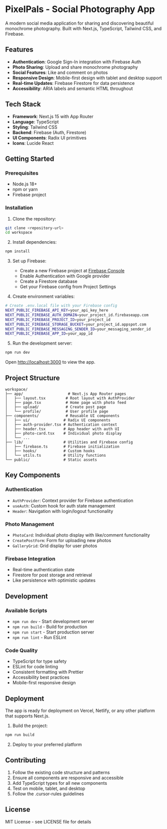 # PixelPals - Social Photography App

A modern social media application for sharing and discovering beautiful monochrome photography. Built with Next.js, TypeScript, Tailwind CSS, and Firebase.

## Features

- **Authentication**: Google Sign-In integration with Firebase Auth
- **Photo Sharing**: Upload and share monochrome photography
- **Social Features**: Like and comment on photos
- **Responsive Design**: Mobile-first design with tablet and desktop support
- **Real-time Updates**: Firebase Firestore for data persistence
- **Accessibility**: ARIA labels and semantic HTML throughout

## Tech Stack

- **Framework**: Next.js 15 with App Router
- **Language**: TypeScript
- **Styling**: Tailwind CSS
- **Backend**: Firebase (Auth, Firestore)
- **UI Components**: Radix UI primitives
- **Icons**: Lucide React

## Getting Started

### Prerequisites

- Node.js 18+ 
- npm or yarn
- Firebase project

### Installation

1. Clone the repository:
```bash
git clone <repository-url>
cd workspace
```

2. Install dependencies:
```bash
npm install
```

3. Set up Firebase:
   - Create a new Firebase project at [Firebase Console](https://console.firebase.google.com/)
   - Enable Authentication with Google provider
   - Create a Firestore database
   - Get your Firebase config from Project Settings

4. Create environment variables:
```bash
# Create .env.local file with your Firebase config
NEXT_PUBLIC_FIREBASE_API_KEY=your_api_key_here
NEXT_PUBLIC_FIREBASE_AUTH_DOMAIN=your_project_id.firebaseapp.com
NEXT_PUBLIC_FIREBASE_PROJECT_ID=your_project_id
NEXT_PUBLIC_FIREBASE_STORAGE_BUCKET=your_project_id.appspot.com
NEXT_PUBLIC_FIREBASE_MESSAGING_SENDER_ID=your_messaging_sender_id
NEXT_PUBLIC_FIREBASE_APP_ID=your_app_id
```

5. Run the development server:
```bash
npm run dev
```

Open [http://localhost:3000](http://localhost:3000) to view the app.

## Project Structure

```
workspace/
├── app/                    # Next.js App Router pages
│   ├── layout.tsx         # Root layout with AuthProvider
│   ├── page.tsx           # Home page with photo feed
│   ├── upload/            # Create post page
│   └── profile/           # User profile page
├── components/            # Reusable UI components
│   ├── ui/               # Radix UI components
│   ├── auth-provider.tsx # Authentication context
│   ├── header.tsx        # App header with auth UI
│   ├── photo-card.tsx    # Individual photo display
│   └── ...
├── lib/                  # Utilities and Firebase config
│   ├── firebase.ts       # Firebase initialization
│   ├── hooks/            # Custom hooks
│   └── utils.ts          # Utility functions
└── public/               # Static assets
```

## Key Components

### Authentication
- `AuthProvider`: Context provider for Firebase authentication
- `useAuth`: Custom hook for auth state management
- `Header`: Navigation with login/logout functionality

### Photo Management
- `PhotoCard`: Individual photo display with like/comment functionality
- `CreatePostForm`: Form for uploading new photos
- `GalleryGrid`: Grid display for user photos

### Firebase Integration
- Real-time authentication state
- Firestore for post storage and retrieval
- Like persistence with optimistic updates

## Development

### Available Scripts

- `npm run dev` - Start development server
- `npm run build` - Build for production
- `npm run start` - Start production server
- `npm run lint` - Run ESLint

### Code Quality

- TypeScript for type safety
- ESLint for code linting
- Consistent formatting with Prettier
- Accessibility best practices
- Mobile-first responsive design

## Deployment

The app is ready for deployment on Vercel, Netlify, or any other platform that supports Next.js.

1. Build the project:
```bash
npm run build
```

2. Deploy to your preferred platform

## Contributing

1. Follow the existing code structure and patterns
2. Ensure all components are responsive and accessible
3. Add TypeScript types for all new components
4. Test on mobile, tablet, and desktop
5. Follow the .cursor-rules guidelines

## License

MIT License - see LICENSE file for details
